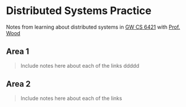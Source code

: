 # Distributed Systems Practice
Notes from learning about distributed systems in [GW CS 6421](https://gwdistsys18.github.io/) with [Prof. Wood](https://faculty.cs.gwu.edu/timwood/)

## Area 1
> Include notes here about each of the links
ddddd
## Area 2
> Include notes here about each of the links
